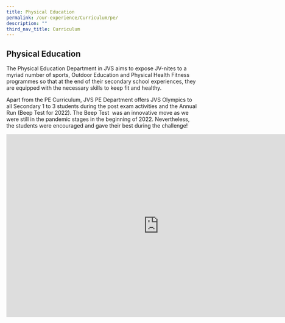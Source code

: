 ```yaml
---
title: Physical Education
permalink: /our-experience/Curriculum/pe/
description: ""
third_nav_title: Curriculum
---
```

## Physical Education

The Physical Education Department in JVS aims to expose JV-nites to a myriad number of sports, Outdoor Education and Physical Health Fitness programmes so that at the end of their secondary school experiences, they are equipped with the necessary skills to keep fit and healthy.

Apart from the PE Curriculum, JVS PE Department offers JVS Olympics to all Secondary 1 to 3 students during the post exam activities and the Annual Run (Beep Test for 2022). The Beep Test&nbsp; was an innovative move as we were still in the pandemic stages in the beginning of 2022. Nevertheless, the students were encouraged and gave their best during the challenge!
<iframe src="https://docs.google.com/presentation/d/e/2PACX-1vS1J1DxEc6wTyvNWBsJ8piZ-CkuUT-TtcYIySanLXOcBsSH2bZYqFaOZkfsPjqiXoAOcLdGZhZIBYud/embed?start=true&loop=true&delayms=5000" frameborder="0" width="800" height="479" allowfullscreen="true" mozallowfullscreen="true" webkitallowfullscreen="true"></iframe>
